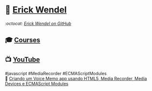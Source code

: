 # :link: [Erick Wendel](https://erickwendel.com.br/)

###### :octocat: [Erick Wendel on GitHub](https://github.com/ErickWendel)  

## :mortar_board: [Courses](https://cursos.erickwendel.com.br/)

## :tv: [YouTube](https://www.youtube.com/ErickWendelTreinamentos)

#javascript #MediaRecorder #ECMAScriptModules  
:link: [Criando um Voice Memo app usando HTML5, Media Recorder, Media Devices e ECMAScript Modules](./20210226)  
<br>